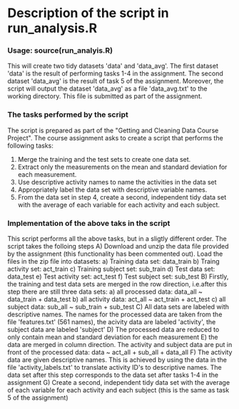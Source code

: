 # Description of the script in run_analysis.R 

### Usage: source(run_analyis.R) 
This will create two tidy datasets 'data' and 'data_avg'. The first dataset
'data' is the result of performing tasks 1-4 in the assignment. The second
dataset 'data_avg' is the result of task 5 of the assignment. Moreover, the
script will output the dataset 'data_avg' as a file 'data_avg.txt' to the
working directory. This file is submitted as part of the assignment. 

### The tasks performed by the script 
The script is prepared as part of the "Getting and Cleaning Data Course Project".
The course assignment asks to create a script that performs the following tasks: 
  1) Merge the training and the test sets to create one data set.
  2) Extract only the measurements on the mean and standard deviation for 
     each measurement.
  3) Use descriptive activity names to name the activities in the data set
  4) Appropriately label the data set with descriptive variable names.
  5) From the data set in step 4, create a second, independent 
     tidy data set with the average of each variable for each activity and
     each subject. 
     
### Implementation of the above taks in the script
     
This script performs all the above tasks, but in a sligtly different order.
The script takes the folloing steps
  A) Download and unzip the data file provided by the assignment (this 
     functionality has been commented out). Load the files in the zip file
     into datasets:
        a) Training data set:    data_train
        b) Traing activity set:  act_train
        c) Training subject set: sub_train
        d) Test data set:        data_test
        e) Test activity set:    act_test
        f) Test subject set:     sub_test
  B) Firstly, the training and test data sets are merged in the row direction,
     i.e.after this step there are still three data sets:
        a) all processed data: data_all ~ data_train + data_test
        b) all activity data:  act_all  ~ act_train  + act_test
        c) all subject data:   sub_all  ~ sub_train  + sub_test
  C) All data sets are labeled with descriptive names. The names for the
     processed data are taken from the file 'features.txt' (561 names),
     the acivity data are labeled 'activity', the subject data are labeled 'subject'
  D) The processed data are reduced to only contain mean and standard
     deviation for each measurement
  E) the data are merged in column direction. The activity and subject data
     are put in front of the processed data: data ~ act_all + sub_all + data_all
  F) The activity data are given descriptive names. This is achieved by using
     the data in the file 'activity_labels.txt' to translate activity ID's to
     descriptive names.
     The data set after this step corresponds to the data set after tasks 1-4
     in the assignment
  G) Create a second, independent tidy data set with the average of each variable
     for each activity and each subject (this is the same as task 5 of the
     assignment)

